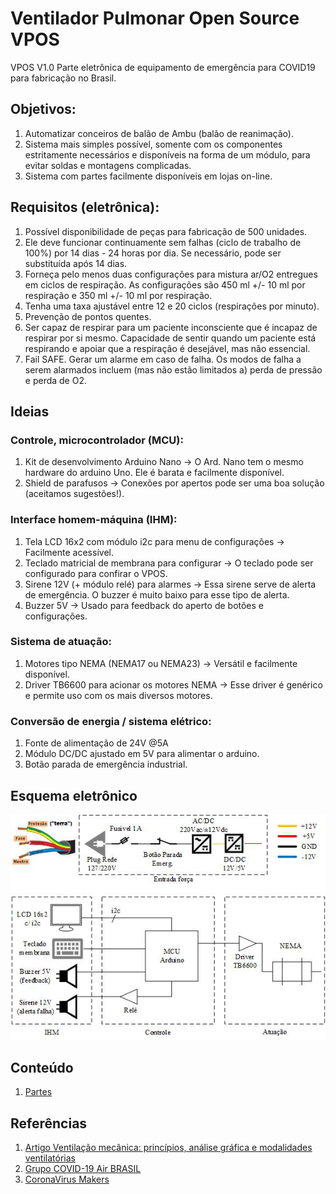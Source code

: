 # Ventilador Pulmonar Open Source VPOS
VPOS V1.0
Parte eletrônica de equipamento de emergência para COVID19 para fabricação no Brasil.

## Objetivos:

1. Automatizar conceiros de balão de Ambu (balão de reanimação).
1. Sistema mais simples possível, somente com os componentes estritamente necessários e disponíveis na forma de um módulo, para evitar soldas e montagens complicadas.
1. Sistema com partes facilmente disponíveis em lojas on-line.

## Requisitos (eletrônica):

1. Possível disponibilidade de peças para fabricação de 500 unidades.
1. Ele deve funcionar continuamente sem falhas (ciclo de trabalho de 100%) por 14 dias - 24 horas por dia. Se necessário, pode ser substituída após 14 dias.
1. Forneça pelo menos duas configurações para mistura ar/O2 entregues em ciclos de respiração. As configurações são 450 ml +/- 10 ml por respiração e 350 ml +/- 10 ml por respiração.
1. Tenha uma taxa ajustável entre 12 e 20 ciclos (respirações por minuto).
1. Prevenção de pontos quentes.
1. Ser capaz de respirar para um paciente inconsciente que é incapaz de respirar por si mesmo. Capacidade de sentir quando um paciente está respirando e apoiar que a respiração é desejável, mas não essencial.
1. Fail SAFE. Gerar um alarme em caso de falha. Os modos de falha a serem alarmados incluem (mas não estão limitados a) perda de pressão e perda de O2.

## Ideias
### Controle, microcontrolador (MCU):
1. Kit de desenvolvimento Arduino Nano → O Ard. Nano tem o mesmo hardware do arduino Uno. Ele é barata e facilmente disponível.
1. Shield de parafusos → Conexões por apertos pode ser uma boa solução (aceitamos sugestões!).
### Interface homem-máquina (IHM):
1. Tela LCD 16x2 com módulo i2c para menu de configurações → Facilmente acessível.
1. Teclado matricial de membrana para configurar → O teclado pode ser configurado para confirar o VPOS.
1. Sirene 12V (+ módulo relé) para alarmes → Essa sirene serve de alerta de emergência. O buzzer é muito baixo para esse tipo de alerta.
1. Buzzer 5V → Usado para feedback do aperto de botões e configurações.
### Sistema de atuação:
1. Motores tipo NEMA (NEMA17 ou NEMA23) → Versátil e facilmente disponível.
1. Driver TB6600 para acionar os motores NEMA → Esse driver é genérico e permite uso com os mais diversos motores.
### Conversão de energia / sistema elétrico:
1. Fonte de alimentação de 24V @5A
1. Módulo DC/DC ajustado em 5V para alimentar o arduino.
1. Botão parada de emergência industrial.

## Esquema eletrônico
![Driver](/pics/Drawing_geral.jpg)


## Conteúdo

1. [Partes]

[Partes]: docs/HW-Parts.md

## Referências
1. [Artigo Ventilação mecânica: princípios, análise gráfica e modalidades ventilatórias]
1. [Grupo COVID-19 Air BRASIL]
1. [CoronaVirus Makers]

[Artigo Ventilação mecânica: princípios, análise gráfica e modalidades ventilatórias]: http://www.scielo.br/pdf/jbpneu/v33s2/a02v33s2.pdf

[Grupo COVID-19 Air BRASIL]: https://www.facebook.com/groups/235476464265909/

[CoronaVirus Makers]: https://gitlab.com/coronavirusmakers

